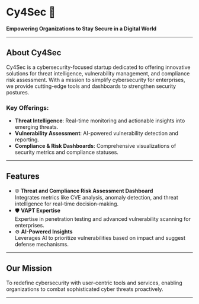 # Cy4Sec 🚀  
**Empowering Organizations to Stay Secure in a Digital World**

---

## About Cy4Sec  
Cy4Sec is a cybersecurity-focused startup dedicated to offering innovative solutions for threat intelligence, vulnerability management, and compliance risk assessment. With a mission to simplify cybersecurity for enterprises, we provide cutting-edge tools and dashboards to strengthen security postures.

### Key Offerings:  
- **Threat Intelligence**: Real-time monitoring and actionable insights into emerging threats.  
- **Vulnerability Assessment**: AI-powered vulnerability detection and reporting.  
- **Compliance & Risk Dashboards**: Comprehensive visualizations of security metrics and compliance statuses.  

---

## Features  
- 🌐 **Threat and Compliance Risk Assessment Dashboard**  
   Integrates metrics like CVE analysis, anomaly detection, and threat intelligence for real-time decision-making.  
- 🛡️ **VAPT Expertise**  
   Expertise in penetration testing and advanced vulnerability scanning for enterprises.  
- ⚙️ **AI-Powered Insights**  
   Leverages AI to prioritize vulnerabilities based on impact and suggest defense mechanisms.

---

## Our Mission  
To redefine cybersecurity with user-centric tools and services, enabling organizations to combat sophisticated cyber threats proactively.

---
